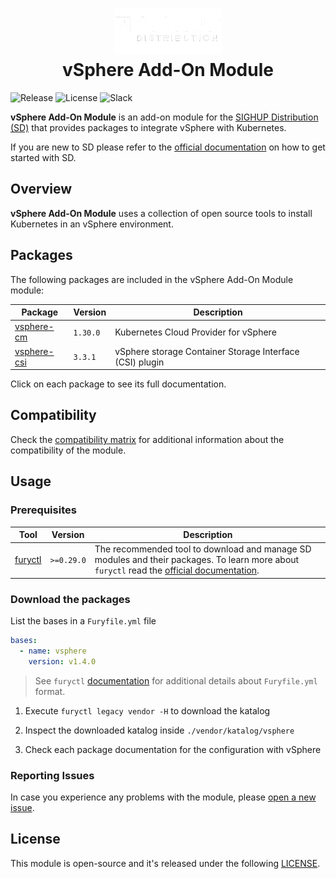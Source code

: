 <!-- markdownlint-disable MD033 -->
<h1 align="center">
<picture>
  <source media="(prefers-color-scheme: dark)" srcset="https://raw.githubusercontent.com/sighupio/distribution/refs/heads/main/docs/assets/white-logo.png">
  <source media="(prefers-color-scheme: light)" srcset="https://raw.githubusercontent.com/sighupio/distribution/refs/heads/main/docs/assets/black-logo.png">
  <img alt="Shows a black logo in light color mode and a white one in dark color mode." src="https://raw.githubusercontent.com/sighupio/distribution/refs/heads/main/docs/assets/white-logo.png">
</picture><br/>
  vSphere Add-On Module
</h1>
<!-- markdownlint-enable MD033 -->

![Release](https://img.shields.io/badge/Latest%20Release-v1.4.0-blue)
![License](https://img.shields.io/github/license/sighupio/fury-kubernetes-vsphere?label=License)
![Slack](https://img.shields.io/badge/slack-@kubernetes/fury-yellow.svg?logo=slack&label=Slack)

<!-- <SD-DOCS> -->

**vSphere Add-On Module** is an add-on module for the [SIGHUP Distribution (SD)][kfd-repo] that provides
packages to integrate vSphere with Kubernetes.

If you are new to SD please refer to the [official documentation][sd-docs] on how to get started with SD.

## Overview

**vSphere Add-On Module** uses a collection of open source tools to install Kubernetes in an vSphere environment.

## Packages

The following packages are included in the vSphere Add-On Module module:

| Package                                        | Version  | Description                                                                   |
| ---------------------------------------------- | -------- | ----------------------------------------------------------------------------- |
| [vsphere-cm](katalog/vsphere-cm)               | `1.30.0` | Kubernetes Cloud Provider for vSphere                                         |
| [vsphere-csi](katalog/vsphere-csi)             | `3.3.1`  | vSphere storage Container Storage Interface (CSI) plugin                      |

Click on each package to see its full documentation.

## Compatibility

Check the [compatibility matrix][compatibility-matrix] for additional information about the compatibility of the module.

## Usage

### Prerequisites

| Tool                    | Version   | Description                                                                                                                                                |
| ----------------------- | --------- | ---------------------------------------------------------------------------------------------------------------------------------------------------------- |
| [furyctl][furyctl-repo] | `>=0.29.0` | The recommended tool to download and manage SD modules and their packages. To learn more about `furyctl` read the [official documentation][furyctl-repo]. |

### Download the packages

List the bases in a `Furyfile.yml` file

```yaml
bases:
  - name: vsphere
    version: v1.4.0
```

> See `furyctl` [documentation][furyctl-repo] for additional details about `Furyfile.yml` format.

1. Execute `furyctl legacy vendor -H` to download the katalog

2. Inspect the downloaded katalog inside `./vendor/katalog/vsphere`

3. Check each package documentation for the configuration with vSphere

<!-- Links -->

[furyctl-repo]: https://github.com/sighupio/furyctl
[compatibility-matrix]: https://github.com/sighupio/fury-kubernetes-vsphere/blob/master/docs/COMPATIBILITY_MATRIX.md
[kfd-repo]: https://github.com/sighupio/distribution
[sd-docs]: https://docs.kubernetesfury.com/docs/distribution/

<!-- </SD-DOCS> -->

<!-- <FOOTER> -->

### Reporting Issues

In case you experience any problems with the module, please [open a new issue](https://github.com/sighupio/fury-kubernetes-vsphere/issues/new/choose).

## License

This module is open-source and it's released under the following [LICENSE](LICENSE).

<!-- </FOOTER> -->
